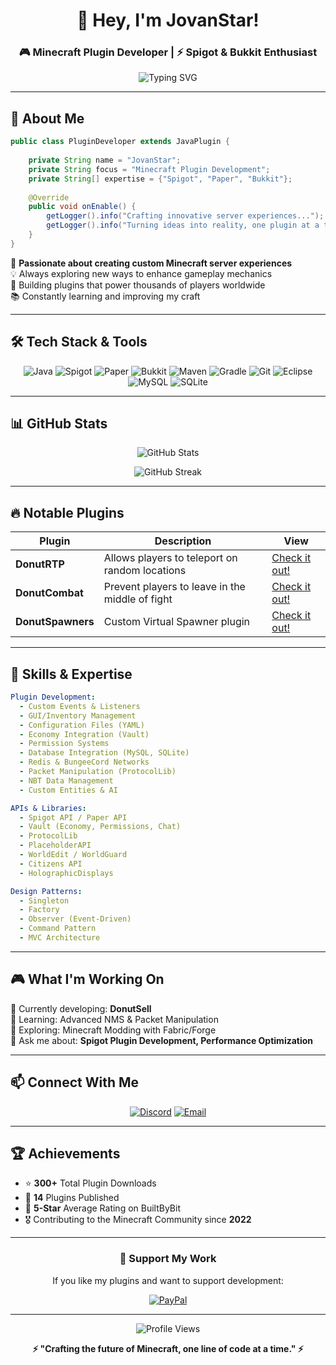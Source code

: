 <div align="center">
  
# 👋 Hey, I'm JovanStar!

### 🎮 Minecraft Plugin Developer | ⚡ Spigot & Bukkit Enthusiast

<img src="https://readme-typing-svg.demolab.com?font=Fira+Code&size=24&duration=3000&pause=1000&color=00FF00&center=true&vCenter=true&width=600&lines=Minecraft+Plugin+Developer;Building+Epic+Server+Experiences;Spigot+%7C+Paper+%7C+Bukkit;Creating+Custom+Game+Mechanics" alt="Typing SVG" />

</div>

---

## 🌟 About Me

```java
public class PluginDeveloper extends JavaPlugin {
    
    private String name = "JovanStar";
    private String focus = "Minecraft Plugin Development";
    private String[] expertise = {"Spigot", "Paper", "Bukkit"};
    
    @Override
    public void onEnable() {
        getLogger().info("Crafting innovative server experiences...");
        getLogger().info("Turning ideas into reality, one plugin at a time!");
    }
}
```

🔨 **Passionate about creating custom Minecraft server experiences**  
💡 Always exploring new ways to enhance gameplay mechanics  
🚀 Building plugins that power thousands of players worldwide  
📚 Constantly learning and improving my craft

---

## 🛠️ Tech Stack & Tools

<div align="center">

![Java](https://img.shields.io/badge/Java-ED8B00?style=for-the-badge&logo=openjdk&logoColor=white)
![Spigot](https://img.shields.io/badge/Spigot-FF9900?style=for-the-badge&logo=minecraft&logoColor=white)
![Paper](https://img.shields.io/badge/Paper-00AA00?style=for-the-badge&logo=minecraft&logoColor=white)
![Bukkit](https://img.shields.io/badge/Bukkit-AA5500?style=for-the-badge&logo=minecraft&logoColor=white)
![Maven](https://img.shields.io/badge/Maven-C71A36?style=for-the-badge&logo=apache-maven&logoColor=white)
![Gradle](https://img.shields.io/badge/Gradle-02303A?style=for-the-badge&logo=gradle&logoColor=white)
![Git](https://img.shields.io/badge/Git-F05032?style=for-the-badge&logo=git&logoColor=white)
![Eclipse](https://img.shields.io/badge/Eclipse-FE7A16.svg?logo=Eclipse&logoColor=white)
![MySQL](https://img.shields.io/badge/MySQL-4479A1?style=for-the-badge&logo=mysql&logoColor=white)
![SQLite](https://img.shields.io/badge/SQLite-003B57?style=for-the-badge&logo=sqlite&logoColor=white)

</div>

---

## 📊 GitHub Stats

<div align="center">
  
![GitHub Stats](https://github-readme-stats.vercel.app/api?username=jovanstardev&show_icons=true&theme=minecraft&hide_border=true&bg_color=0d1117&title_color=00ff00&icon_color=00ff00&text_color=ffffff)

![GitHub Streak](https://github-readme-streak-stats.herokuapp.com/?user=jovanstardev&theme=minecraft-dark&hide_border=true&background=0d1117&ring=00ff00&fire=00ff00&currStreakLabel=00ff00)

</div>

---

## 🔥 Notable Plugins

| Plugin | Description | View |
|--------|-------------|------|
| **DonutRTP** | Allows players to teleport on random locations | [Check it out!](https://builtbybit.com/resources/donutrtp-rtp-rtpzone.69594/) |
| **DonutCombat** | Prevent players to leave in the middle of fight | [Check it out!](https://builtbybit.com/resources/donutcombat.66156/) |
| **DonutSpawners** | Custom Virtual Spawner plugin | [Check it out!](https://builtbybit.com/resources/donutspawners-modern-replica.80064/) |

---

## 💼 Skills & Expertise

```yaml
Plugin Development:
  - Custom Events & Listeners
  - GUI/Inventory Management
  - Configuration Files (YAML)
  - Economy Integration (Vault)
  - Permission Systems
  - Database Integration (MySQL, SQLite)
  - Redis & BungeeCord Networks
  - Packet Manipulation (ProtocolLib)
  - NBT Data Management
  - Custom Entities & AI

APIs & Libraries:
  - Spigot API / Paper API
  - Vault (Economy, Permissions, Chat)
  - ProtocolLib
  - PlaceholderAPI
  - WorldEdit / WorldGuard
  - Citizens API
  - HolographicDisplays

Design Patterns:
  - Singleton
  - Factory
  - Observer (Event-Driven)
  - Command Pattern
  - MVC Architecture
```

---

## 🎮 What I'm Working On

🔨 Currently developing: **DonutSell**  
📖 Learning: Advanced NMS & Packet Manipulation  
🌱 Exploring: Minecraft Modding with Fabric/Forge  
💬 Ask me about: **Spigot Plugin Development, Performance Optimization**

---

## 📫 Connect With Me

<div align="center">

[![Discord](https://img.shields.io/badge/Discord-5865F2?style=for-the-badge&logo=discord&logoColor=white)](https://discord.gg/starstudiomc)
[![Email](https://img.shields.io/badge/Email-D14836?style=for-the-badge&logo=gmail&logoColor=white)](mailto:jovanstardev@gmail.com)

</div>

---

## 🏆 Achievements

- ⭐ **300+** Total Plugin Downloads
- 🌟 **14** Plugins Published
- 💬 **5-Star** Average Rating on BuiltByBit
- 🎖️ Contributing to the Minecraft Community since **2022**

---

<div align="center">

### 💎 Support My Work

If you like my plugins and want to support development:

[![PayPal](https://img.shields.io/badge/PayPal-00457C?style=for-the-badge&logo=paypal&logoColor=white)](https://paypal.me/jovanstar867)

---

![Profile Views](https://komarev.com/ghpvc/?username=jovanstardev&color=00ff00&style=for-the-badge)

**⚡ "Crafting the future of Minecraft, one line of code at a time." ⚡**

</div>
